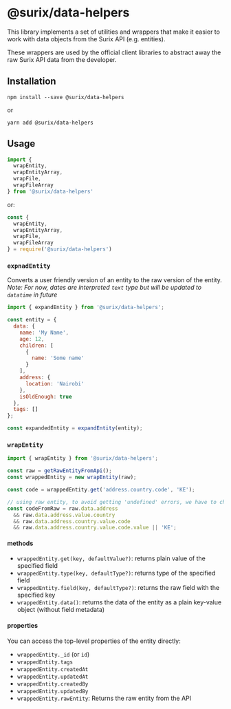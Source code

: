 # @surix/data-helpers

This library implements a set of utilities and wrappers that make it easier to work with data objects from the Surix API (e.g. entities).

These wrappers are used by the official client libraries to abstract away the raw Surix API data from the developer.

## Installation

```
npm install --save @surix/data-helpers
```

or

```
yarn add @surix/data-helpers
```

## Usage

```javascript
import { 
  wrapEntity,
  wrapEntityArray,
  wrapFile,
  wrapFileArray
} from '@surix/data-helpers'
```
or:

```javascript
const {
  wrapEntity,
  wrapEntityArray,
  wrapFile,
  wrapFileArray
} = require('@surix/data-helpers')
```

### `expnadEntity`

Converts a user friendly version of an entity to the raw version of the entity.  
*Note: For now, dates are interpreted `text` type but will be updated to `datatime` in future*
```javascript
import { expandEntity } from '@surix/data-helpers';

const entity = {
  data: {
    name: 'My Name',
    age: 12,
    children: [
      {
        name: 'Some name'
      }
    ],
    address: {
      location: 'Nairobi'
    },
    isOldEnough: true
  },
  tags: []
};

const expandedEntity = expandEntity(entity);
```

### `wrapEntity`

```javascript
import { wrapEntity } from '@surix/data-helpers';

const raw = getRawEntityFromApi();
const wrappedEntity = new wrapEntity(raw);

const code = wrappedEntity.get('address.country.code', 'KE');

// using raw entity, to avoid getting 'undefined' errors, we have to check whether each field exists
const codeFromRaw = raw.data.address
  && raw.data.address.value.country
  && raw.data.address.country.value.code
  && raw.data.address.country.value.code.value || 'KE';
```

#### methods

- `wrappedEntity.get(key, defaultValue?)`: returns plain value of the specified field
- `wrappedEntity.type(key, defaultType?)`: returns type of the specified field
- `wrappedEntity.field(key, defaultType?)`: returns the raw field with the specified key
- `wrappedEntity.data()`: returns the data of the entity as a plain key-value object (without field metadata)

#### properties
You can access the top-level properties of the entity directly:
- `wrappedEntity._id` (or `id`)
- `wrappedEntity.tags`
- `wrappedEntity.createdAt`
- `wrappedEntity.updatedAt`
- `wrappedEntity.createdBy`
- `wrappedEntity.updatedBy`
- `wrappedEntity.rawEntity`: Returns the raw entity from the API